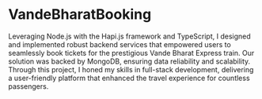 # VandeBharatBooking

Leveraging Node.js with the Hapi.js framework and TypeScript, I designed and implemented robust backend services that empowered users to seamlessly book tickets for the prestigious Vande Bharat Express train. Our solution was backed by MongoDB, ensuring data reliability and scalability. Through this project, I honed my skills in full-stack development, delivering a user-friendly platform that enhanced the travel experience for countless passengers.
